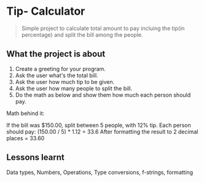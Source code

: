 # Tip- Calculator

> Simple project to calculate total amount to pay incluing the tip(in percentage) and split the bill among the people.

## What the project is about

1. Create a greeting for your program.
2. Ask the user what's the total bill.
3. Ask the user how much tip to be given.
4. Ask the user how many people to split the bill.
5. Do the math as below and show them how much each person should pay.

Math behind it: 

If the bill was $150.00, split between 5 people, with 12% tip.
Each person should pay:
(150.00 / 5) * 1.12 = 33.6
After formatting the result to 2 decimal places = 33.60

## Lessons learnt
Data types, Numbers, Operations, Type conversions, f-strings, formatting
